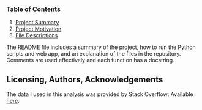 
### Table of Contents

1. [Project Summary](#installation)
2. [Project Motivation](#motivation)
3. [File Descriptions](#files)

The README file includes a summary of the project, how to run the Python scripts and web app, and an explanation of the files in the repository. Comments are used effectively and each function has a docstring.

## Licensing, Authors, Acknowledgements<a name="licensing"></a>

The data I used in this analysis was provided by Stack Overflow: Available [here](https://insights.stackoverflow.com/survey).
